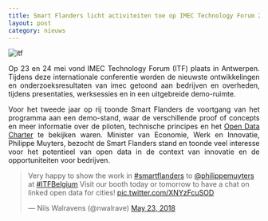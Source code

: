 ```yaml
---
title: Smart Flanders licht activiteiten toe op IMEC Technology Forum 2018 
layout: post
category: nieuws
---
```


![itf](https://www.imectechnologyforum.com/assets/share-image.png)

<div style="text-align: justify;margin-bottom: 1em;">Op 23 en 24 mei vond IMEC Technology Forum (ITF) plaats in Antwerpen. Tijdens deze internationale conferentie worden de nieuwste ontwikkelingen en onderzoeksresultaten van imec getoond aan bedrijven en overheden, tijdens presentaties, werksessies en in een uitgebreide demo-ruimte.</div>

<div style="text-align: justify;margin-bottom: 1em;">Voor het tweede jaar op rij toonde Smart Flanders de voortgang van het programma aan een demo-stand, waar de verschillende proof of concepts en meer informatie over de piloten, technische principes en het <a href="https://smart.flanders.be/open-data-charter">Open Data Charter</a> te bekijken waren. Minister van Economie, Werk en Innovatie, Philippe Muyters, bezocht de Smart Flanders stand en toonde veel interesse voor het potentieel van open data in de context van innovatie en de opportuniteiten voor bedrijven.</div>

<blockquote class="twitter-tweet" data-lang="en"><p lang="en" dir="ltr">Very happy to show the work in <a href="https://twitter.com/hashtag/smartflanders?src=hash&amp;ref_src=twsrc%5Etfw">#smartflanders</a> to <a href="https://twitter.com/philippemuyters?ref_src=twsrc%5Etfw">@philippemuyters</a> at <a href="https://twitter.com/hashtag/ITFBelgium?src=hash&amp;ref_src=twsrc%5Etfw">#ITFBelgium</a> Visit our booth today or tomorrow to have a chat on linked open data for cities! <a href="https://t.co/XNYzFcuSOD">pic.twitter.com/XNYzFcuSOD</a></p>&mdash; Nils Walravens (@nwalrave) <a href="https://twitter.com/nwalrave/status/999212049791176706?ref_src=twsrc%5Etfw">May 23, 2018</a></blockquote>


